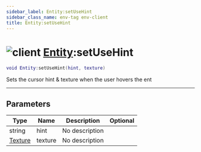 ```yaml
---
sidebar_label: Entity:setUseHint
sidebar_class_name: env-tag env-client
title: Entity:setUseHint
---
```


# <img src='/img/wiki/client.png' alt='client' classname='env-tag' /> [Entity](../entity/README.md):setUseHint

```lua
void Entity:setUseHint(hint, texture)
```

Sets the cursor hint & texture when the user hovers the ent<br/>

-----------------
## Parameters

| Type   | Name | Description | Optional |
| ------ | ---- | ----------- | -------: |
| string | hint | No description |   |
| [Texture](../texture/README.md) | texture | No description |   |
